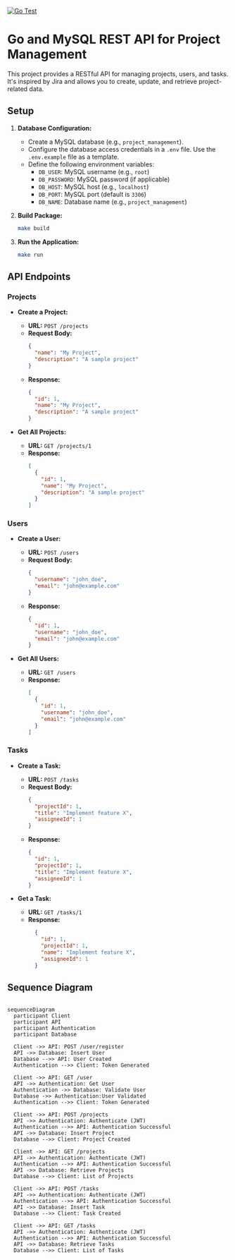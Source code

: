 [![Go Test](https://github.com/W4N2/rest-api/actions/workflows/go-test.yml/badge.svg)](https://github.com/W4N2/rest-api/actions/workflows/go-test.yml)

# Go and MySQL REST API for Project Management

This project provides a RESTful API for managing projects, users, and tasks. It's inspired by Jira and allows you to create, update, and retrieve project-related data.

## Setup

1. **Database Configuration:**
   - Create a MySQL database (e.g., `project_management`).
   - Configure the database access credentials in a `.env` file. Use the `.env.example` file as a template.
   - Define the following environment variables:
     - `DB_USER`: MySQL username (e.g., `root`)
     - `DB_PASSWORD`: MySQL password (if applicable)
     - `DB_HOST`: MySQL host (e.g., `localhost`)
     - `DB_PORT`: MySQL port (default is `3306`)
     - `DB_NAME`: Database name (e.g., `project_management`)

2. **Build Package:**
   ```bash
   make build
   ```

3. **Run the Application:**
   ```bash
   make run
   ```

## API Endpoints

### Projects

- **Create a Project:**
  - **URL:** `POST /projects`
  - **Request Body:**
    ```json
    {
      "name": "My Project",
      "description": "A sample project"
    }
    ```
  - **Response:**
    ```json
    {
      "id": 1,
      "name": "My Project",
      "description": "A sample project"
    }
    ```

- **Get All Projects:**
  - **URL:** `GET /projects/1`
  - **Response:**
    ```json
    [
      {
        "id": 1,
        "name": "My Project",
        "description": "A sample project"
      }
    ]
    ```

### Users

- **Create a User:**
  - **URL:** `POST /users`
  - **Request Body:**
    ```json
    {
      "username": "john_doe",
      "email": "john@example.com"
    }
    ```
  - **Response:**
    ```json
    {
      "id": 1,
      "username": "john_doe",
      "email": "john@example.com"
    }
    ```

- **Get All Users:**
  - **URL:** `GET /users`
  - **Response:**
    ```json
    [
      {
        "id": 1,
        "username": "john_doe",
        "email": "john@example.com"
      }
    ]
    ```

### Tasks

- **Create a Task:**
  - **URL:** `POST /tasks`
  - **Request Body:**
    ```json
    {
      "projectId": 1,
      "title": "Implement feature X",
      "assigneeId": 1
    }
    ```
  - **Response:**
    ```json
    {
      "id": 1,
      "projectId": 1,
      "title": "Implement feature X",
      "assigneeId": 1
    }
    ```

- **Get a Task:**
  - **URL:** `GET /tasks/1`
  - **Response:**
    ```json
      {
        "id": 1,
        "projectId": 1,
        "name": "Implement feature X",
        "assigneeId": 1
      }
    ```

## Sequence Diagram

```mermaid

sequenceDiagram
  participant Client
  participant API
  participant Authentication
  participant Database

  Client ->> API: POST /user/register
  API ->> Database: Insert User
  Database -->> API: User Created
  Authentication -->> Client: Token Generated

  Client ->> API: GET /user
  API ->> Authentication: Get User
  Authentication ->> Database: Validate User
  Database ->> Authentication:User Validated
  Authentication -->> Client: Token Generated

  Client ->> API: POST /projects
  API ->> Authentication: Authenticate (JWT)
  Authentication -->> API: Authentication Successful
  API ->> Database: Insert Project
  Database -->> Client: Project Created

  Client ->> API: GET /projects
  API ->> Authentication: Authenticate (JWT)
  Authentication -->> API: Authentication Successful
  API ->> Database: Retrieve Projects
  Database -->> Client: List of Projects

  Client ->> API: POST /tasks
  API ->> Authentication: Authenticate (JWT)
  Authentication -->> API: Authentication Successful
  API ->> Database: Insert Task
  Database -->> Client: Task Created

  Client ->> API: GET /tasks
  API ->> Authentication: Authenticate (JWT)
  Authentication -->> API: Authentication Successful
  API ->> Database: Retrieve Tasks
  Database -->> Client: List of Tasks

```
